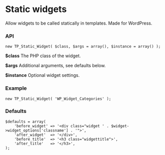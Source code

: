 Static widgets
==============

Allow widgets to be called statically in templates. Made for WordPress.

### API

```
new TP_Static_Widget( $class, $args = array(), $instance = array() );
```

**$class**
The PHP class of the widget.

**$args**
Additional arguments, see defaults below.

**$instance**
Optional widget settings.

### Example

```
new TP_Static_Widget( 'WP_Widget_Categories' );
```

### Defaults

```
$defaults = array(
	'before_widget' => '<div class="widget ' . $widget->widget_options['classname'] . '">',
	'after_widget'  => '</div>',
	'before_title'  => '<h3 class="widgettitle">',
	'after_title'   => '</h3>',
);
```
